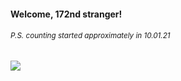 #### Welcome, 172nd stranger!

###### <sup>P.S. counting started approximately in 10.01.21</sup>

<img src="https://kraftwerk28.pp.ua/vcnt.png"></img>
